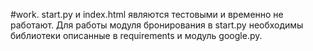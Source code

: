 #work.
start.py и index.html являются тестовыми и временно не работают.
Для работы модуля бронирования в start.py необходимы библиотеки описанные в requirements и модуль google.py.
